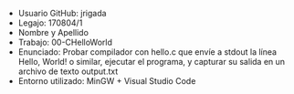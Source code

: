 * Usuario GitHub: jrigada
* Legajo: 170804/1
* Nombre y Apellido
* Trabajo: 00-CHelloWorld
* Enunciado: Probar compilador con hello.c que envíe a stdout la línea Hello, World! o similar, ejecutar el programa, y capturar su salida en un archivo de texto output.txt
* Entorno utilizado: MinGW + Visual Studio Code
